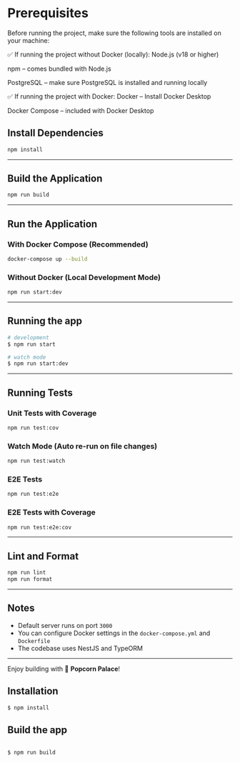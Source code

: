 # Prerequisites
Before running the project, make sure the following tools are installed on your machine:

✅ If running the project without Docker (locally):
Node.js (v18 or higher)

npm – comes bundled with Node.js

PostgreSQL – make sure PostgreSQL is installed and running locally

✅ If running the project with Docker:
Docker – Install Docker Desktop

Docker Compose – included with Docker Desktop



## Install Dependencies

```bash
npm install
```

---

## Build the Application

```bash
npm run build
```

---

## Run the Application

### With Docker Compose (Recommended)

```bash
docker-compose up --build
```

### Without Docker (Local Development Mode)

```bash
npm run start:dev
```

---

## Running the app

```bash
# development
$ npm run start

# watch mode
$ npm run start:dev
```

---

## Running Tests

### Unit Tests with Coverage

```bash
npm run test:cov
```

### Watch Mode (Auto re-run on file changes)

```bash
npm run test:watch
```

### E2E Tests

```bash
npm run test:e2e
```

### E2E Tests with Coverage

```bash
npm run test:e2e:cov
```

---

## Lint and Format

```bash
npm run lint
npm run format
```

---


## Notes

- Default server runs on port `3000`
- You can configure Docker settings in the `docker-compose.yml` and `Dockerfile`
- The codebase uses NestJS and TypeORM

---

Enjoy building with 🍿 **Popcorn Palace**!


## Installation

```bash
$ npm install
```
## Build the app
```bash

$ npm run build
```



